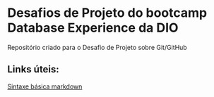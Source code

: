 # Desafios de Projeto do bootcamp Database Experience da DIO
Repositório criado para o Desafio de Projeto sobre Git/GitHub

## Links úteis:
[Sintaxe básica markdown](https://markdownguide.org/basic-syntax/)

